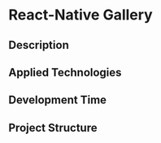 # React-Native Gallery
## Description
## Applied Technologies
## Development Time
## Project Structure
